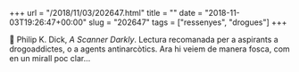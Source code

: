 +++
url = "/2018/11/03/202647.html"
title = ""
date = "2018-11-03T19:26:47+00:00"
slug = "202647"
tags = ["ressenyes", "drogues"]
+++

📖 Philip K. Dick, *A Scanner Darkly*. Lectura recomanada per a aspirants a drogoaddictes, o a agents antinarcòtics. Ara hi veiem de manera fosca, com en un mirall poc clar…
